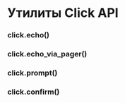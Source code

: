 # Утилиты Click API

### click.echo()

### click.echo\_via\_pager()

### click.prompt()

### click.confirm()
